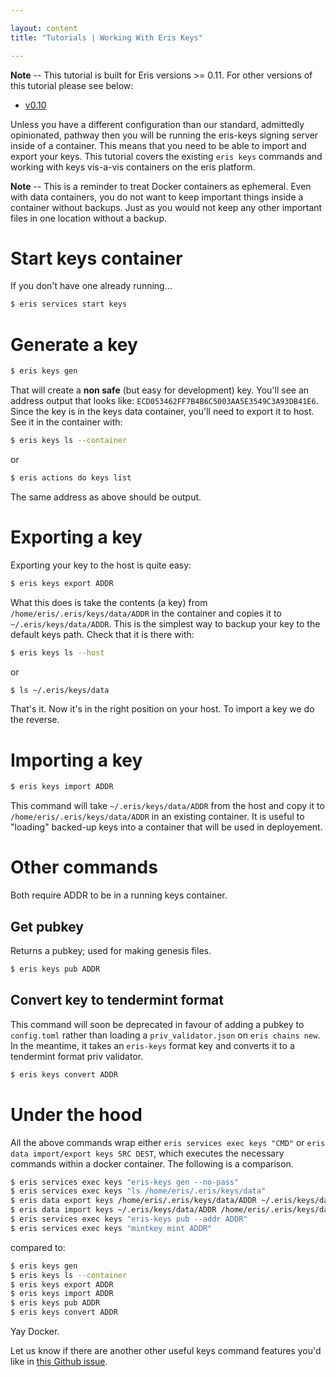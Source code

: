 ```yaml
---

layout: content
title: "Tutorials | Working With Eris Keys"

---
```


**Note** -- This tutorial is built for Eris versions >= 0.11. For other versions of this tutorial please see below:

* [v0.10](../deprecated/keyexporting-v0.10/)

Unless you have a different configuration than our standard, admittedly opinionated, pathway then you will be running the eris-keys signing server inside of a container. This means that you need to be able to import and export your keys. This tutorial covers the existing `eris keys` commands and working with keys vis-a-vis containers on the eris platform.

**Note** -- This is a reminder to treat Docker containers as ephemeral. Even with data containers, you do not want to keep important things inside a container without backups. Just as you would not keep any other important files in one location without a backup.

# Start keys container

If you don't have one already running...

```bash
$ eris services start keys
```

# Generate a key

```bash
$ eris keys gen
```

That will create a **non safe** (but easy for development) key. You'll see an address output that looks like: `ECD053462FF7B4B6C5003AA5E3549C3A93DB41E6`. Since the key is in the keys data container, you'll need to export it to host. See it in the container with:

```bash
$ eris keys ls --container
```
or

```bash
$ eris actions do keys list
```

The same address as above should be output.

# Exporting a key

Exporting your key to the host is quite easy:

```bash
$ eris keys export ADDR
```

What this does is take the contents (a key) from `/home/eris/.eris/keys/data/ADDR` in the container and copies it to `~/.eris/keys/data/ADDR`. This is the simplest way to backup your key to the default keys path. Check that it is there with:

```bash
$ eris keys ls --host
```
or

```bash
$ ls ~/.eris/keys/data
```

That's it. Now it's in the right position on your host. To import a key we do the reverse.

# Importing a key

```bash
$ eris keys import ADDR
```

This command will take `~/.eris/keys/data/ADDR` from the host and copy it to `/home/eris/.eris/keys/data/ADDR` in an existing container. It is useful to "loading" backed-up keys into a container that will be used in deployement.

# Other commands

Both require ADDR to be in a running keys container.

## Get pubkey

Returns a pubkey; used for making genesis files.

```bash
$ eris keys pub ADDR
```

## Convert key to tendermint format

This command will soon be deprecated in favour of adding a pubkey to `config.toml` rather than loading a `priv_validator.json` on `eris chains new`. In the meantime, it takes an `eris-keys` format key and converts it to a tendermint format priv validator.

```bash
$ eris keys convert ADDR
```

# Under the hood
All the above commands wrap either `eris services exec keys "CMD"` or `eris data import/export keys SRC DEST`, which executes the necessary commands within a docker container. The following is a comparison.

```bash
$ eris services exec keys "eris-keys gen --no-pass"
$ eris services exec keys "ls /home/eris/.eris/keys/data"
$ eris data export keys /home/eris/.eris/keys/data/ADDR ~/.eris/keys/data/ADDR
$ eris data import keys ~/.eris/keys/data/ADDR /home/eris/.eris/keys/data/ADDR
$ eris services exec keys "eris-keys pub --addr ADDR"
$ eris services exec keys "mintkey mint ADDR"
```
compared to:

```bash
$ eris keys gen
$ eris keys ls --container
$ eris keys export ADDR
$ eris keys import ADDR
$ eris keys pub ADDR
$ eris keys convert ADDR
```

Yay Docker.

Let us know if there are another other useful keys command features you'd like in [this Github issue](https://github.com/eris-ltd/eris-cli/issues/356).
